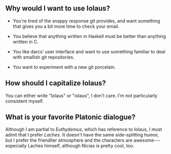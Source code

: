 Why would I want to use Iolaus?
-------------------------------

- You're tired of the snappy response git provides, and want something
  that gives you a bit more time to check your email.

- You believe that anything written in Haskell must be better than
  anything written in C.

- You like darcs' user interface and want to use something familiar to
  deal with smallish git repositories.

- You want to experiment with a new git porcelain.

How should I capitalize Iolaus?
-------------------------------

You can either write "Iolaus" or "iolaus", I don't care.  I'm not
particularly consistent myself.

What is your favorite Platonic dialogue?
----------------------------------------

Although I am partial to *Euthydemus*, which has reference to Iolaus,
I must admit that I prefer *Laches*.  It doesn't have the same
side-splitting humor, but I prefer the friendlier atmosphere and the
characters are awesome---especially Laches himself, although Nicias is
pretty cool, too.
